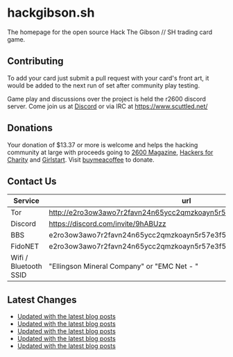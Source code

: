 # hackgibson.sh
The homepage for the open source Hack The Gibson // SH trading card game.


## Contributing

To add your card just submit a pull request with your card's front art, it would be added to the next run of set after community play testing.

Game play and discussions over the project is held the r2600 discord server. Come join us at [Discord](https://discord.com/invite/9hABUzz) or via IRC at https://www.scuttled.net/


## Donations

Your donation of $13.37 or more is welcome and helps the hacking community at large with proceeds going to [2600 Magazine](https://2600.com/), [Hackers for Charity](https://hackersforcharity.org) and [Girlstart](https://girlstart.org).  Visit [buymeacoffee](https://www.buymeacoffee.com/hackgibson.sh) to donate.


## Contact Us

Service | url
-|-
Tor | http://e2ro3ow3awo7r2favn24n65ycc2qmzkoayn5r57e3f56nvjwdcgg32ad.onion
Discord | https://discord.com/invite/9hABUzz
BBS | e2ro3ow3awo7r2favn24n65ycc2qmzkoayn5r57e3f56nvjwdcgg32ad.onion:23
FidoNET | e2ro3ow3awo7r2favn24n65ycc2qmzkoayn5r57e3f56nvjwdcgg32ad.onion:24554
Wifi / Bluetooth SSID | "Ellingson Mineral Company" or "EMC Net - <fidonet address>"

## Latest Changes
<!-- BLOG-POST-LIST:START -->
- [Updated with the latest blog posts](https://github.com/DFW2600/hackgibson.sh/commit/c6e65a0a77b9f6d71983af642b46aa5bcd87f922)
- [Updated with the latest blog posts](https://github.com/DFW2600/hackgibson.sh/commit/45676c26460c6b6cf1ea763207209fed8009251f)
- [Updated with the latest blog posts](https://github.com/DFW2600/hackgibson.sh/commit/38ad9f2ac476e55b5bf92abf7d5cce6d01d72e2d)
- [Updated with the latest blog posts](https://github.com/DFW2600/hackgibson.sh/commit/9a1e71f5a8402dceef6cfa00d3d5c0cd0fb01ad4)
- [Updated with the latest blog posts](https://github.com/DFW2600/hackgibson.sh/commit/8df3a3893076d79e0c0d88cac52bdfa9c3939b04)
<!-- BLOG-POST-LIST:END -->
